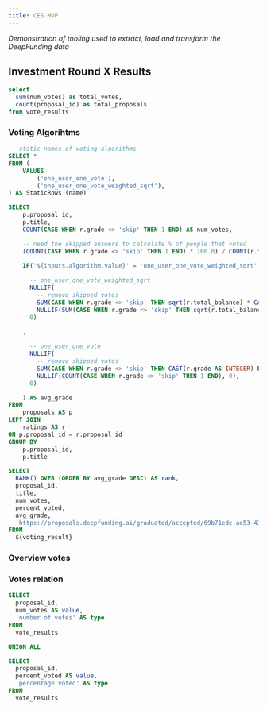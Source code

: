 ```yaml
---
title: CES MVP
---
```


_Demonstration of tooling used to extract, load and transform the DeepFunding data_

## Investment Round X Results

```sql votes_summary
select 
  sum(num_votes) as total_votes,
  count(proposal_id) as total_proposals
from vote_results
```

<BigValue data={votes_summary} value=total_votes />
<BigValue data={votes_summary} value=total_proposals />

### Voting Algorihtms

```sql algorihtms
-- static names of voting algorithms
SELECT *
FROM (
    VALUES 
        ('one_user_one_vote'),
        ('one_user_one_vote_weighted_sqrt'),
) AS StaticRows (name)
```

<Dropdown
    data={algorihtms} 
    name=algorithm
    title="Select voting algorithm"
    value=name
    defaultValue=one_user_one_vote
/>

```sql voting_result
SELECT
    p.proposal_id,
    p.title,
    COUNT(CASE WHEN r.grade <> 'skip' THEN 1 END) AS num_votes,

    -- need the skipped answers to calculate % of people that voted
    (COUNT(CASE WHEN r.grade <> 'skip' THEN 1 END) * 100.0) / COUNT(r.*) AS percent_voted,

    IF('${inputs.algorithm.value}' = 'one_user_one_vote_weighted_sqrt', 
      
      -- one_user_one_vote_weighted_sqrt
      NULLIF(
        -- remove skipped votes
        SUM(CASE WHEN r.grade <> 'skip' THEN sqrt(r.total_balance) * CAST(r.grade AS INTEGER) END) / 
        NULLIF(SUM(CASE WHEN r.grade <> 'skip' THEN sqrt(r.total_balance) END), 0), 
      0)

    , 
    
      -- one_user_one_vote
      NULLIF(
        -- remove skipped votes
        SUM(CASE WHEN r.grade <> 'skip' THEN CAST(r.grade AS INTEGER) END) / 
        NULLIF(COUNT(CASE WHEN r.grade <> 'skip' THEN 1 END), 0), 
      0) 

    ) AS avg_grade
FROM 
    proposals AS p
LEFT JOIN 
    ratings AS r
ON p.proposal_id = r.proposal_id
GROUP BY 
    p.proposal_id, 
    p.title
```

```sql voting_sqrt_ranked
SELECT
  RANK() OVER (ORDER BY avg_grade DESC) AS rank,
  proposal_id,
  title,
  num_votes,
  percent_voted,
  avg_grade,
  'https://proposals.deepfunding.ai/graduated/accepted/69b71ede-ae53-43c8-ab78-93eb213a378f' as proposal_url
FROM 
  ${voting_result}
```

<DataTable data={voting_sqrt_ranked} rowShading=true search=true rows=25  link=proposal_url >
    <Column id=rank />
    <Column id=proposal_id />
    <Column id=title wrap=true />
    <Column id=num_votes contentType=colorscale scaleColor=#e3af05 />
    <Column id=percent_voted contentType=colorscale scaleColor=blue />
    <Column id=avg_grade contentType=colorscale />
</DataTable>

### Overview votes

<BarChart 
    data={voting_sqrt_ranked} 
    x=proposal_id
    y=num_votes
    xAxisTitle=Proposal
    yAxisTitle=Votes
/>

### Votes relation
```sql stacked_voting
SELECT
  proposal_id,
  num_votes AS value,
  'number of votes' AS type
FROM 
  vote_results

UNION ALL

SELECT
  proposal_id,
  percent_voted AS value,
  'percentage voted' AS type
FROM 
  vote_results
```
<BarChart 
    data={stacked_voting} 
    x=proposal_id
    y=value
    series=type 
    xAxisTitle=Proposal
    yAxisTitle=Votes
/>